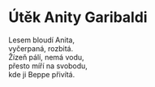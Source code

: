 # Útěk Anity Garibaldi

Lesem bloudí Anita,  
vyčerpaná, rozbitá.  
Žízeň pálí, nemá vodu,  
přesto míří na svobodu,  
kde ji Beppe přivítá.

